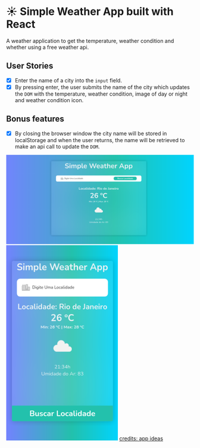 # :sunny: Simple Weather App built with React



A weather application to get the temperature, weather condition and whether using a free weather api.

## User Stories

- [x] Enter the name of a city into the `input` field.
- [x] By pressing enter, the user submits the name of the city which updates the `DOM` with the temperature, weather condition, image of day or night and weather condition icon.

## Bonus features

- [x] By closing the browser window the city name will be stored in localStorage and when the user returns, the name will be retrieved to make an api call to update the `DOM`.

<img src="https://github.com/kleberMRocha/WeatherApp/blob/master/screamshot/Captura%20de%20tela_2020-12-12_21-36-48.png" width="600">
<img src="https://github.com/kleberMRocha/WeatherApp/blob/master/screamshot/Captura%20de%20tela_2020-12-12_21-37-28.png" width="300">


<a href="https://github.com/florinpop17/app-ideas/blob/master/Projects/1-Beginner/Weather-App.md">
 credits: app ideas
</a>

